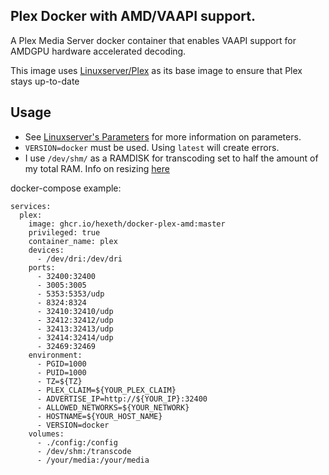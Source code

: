 ## Plex Docker with AMD/VAAPI support.

A Plex Media Server docker container that enables VAAPI support for AMDGPU hardware accelerated decoding.

This image uses [Linuxserver/Plex](https://hub.docker.com/r/linuxserver/plex) as its base image to ensure that Plex stays up-to-date

## Usage 
- See [Linuxserver's Parameters](https://github.com/linuxserver/docker-plex#Parameters) for more information on parameters. 
- `VERSION=docker` must be used. Using `latest` will create errors.
- I use `/dev/shm/` as a RAMDISK for transcoding set to half the amount of my total RAM. Info on resizing [here](https://masukkhan.wordpress.com/2015/12/09/resize-devshm-filesystem-in-linux/)

docker-compose example:
``` docker-compose
services:
  plex:
    image: ghcr.io/hexeth/docker-plex-amd:master
    privileged: true
    container_name: plex
    devices:
      - /dev/dri:/dev/dri
    ports:
      - 32400:32400
      - 3005:3005
      - 5353:5353/udp
      - 8324:8324
      - 32410:32410/udp
      - 32412:32412/udp
      - 32413:32413/udp
      - 32414:32414/udp
      - 32469:32469
    environment:
      - PGID=1000
      - PUID=1000
      - TZ=${TZ}
      - PLEX_CLAIM=${YOUR_PLEX_CLAIM}
      - ADVERTISE_IP=http://${YOUR_IP}:32400
      - ALLOWED_NETWORKS=${YOUR_NETWORK}
      - HOSTNAME=${YOUR_HOST_NAME}
      - VERSION=docker
    volumes:
      - ./config:/config
      - /dev/shm:/transcode
      - /your/media:/your/media
```
